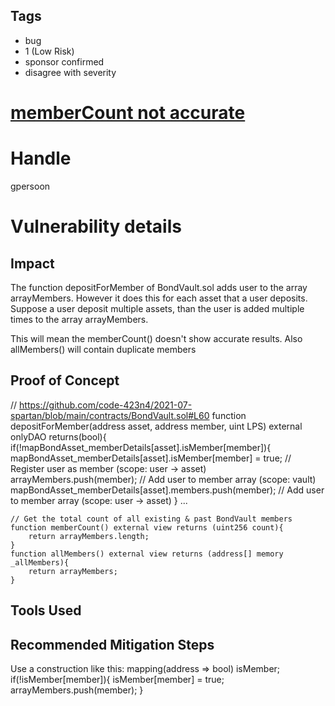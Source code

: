 ## Tags

- bug
- 1 (Low Risk)
- sponsor confirmed
- disagree with severity

# [memberCount not accurate](https://github.com/code-423n4/2021-07-spartan-findings/issues/26) 

# Handle

gpersoon


# Vulnerability details

## Impact
The function depositForMember of BondVault.sol adds user to the array arrayMembers.
However it does this for each asset that a user deposits. Suppose a user deposit multiple assets, than the user is added multiple times to the array arrayMembers.

This will mean the memberCount() doesn't show accurate results.
Also allMembers() will contain duplicate members

## Proof of Concept
// https://github.com/code-423n4/2021-07-spartan/blob/main/contracts/BondVault.sol#L60
function depositForMember(address asset, address member, uint LPS) external onlyDAO returns(bool){
        if(!mapBondAsset_memberDetails[asset].isMember[member]){
            mapBondAsset_memberDetails[asset].isMember[member] = true; // Register user as member (scope: user -> asset)
            arrayMembers.push(member); // Add user to member array (scope: vault)
            mapBondAsset_memberDetails[asset].members.push(member); // Add user to member array (scope: user -> asset)
        }
       ...

    // Get the total count of all existing & past BondVault members
    function memberCount() external view returns (uint256 count){
        return arrayMembers.length;
    }
    function allMembers() external view returns (address[] memory _allMembers){
        return arrayMembers;
    }

## Tools Used

## Recommended Mitigation Steps
Use a construction like this:
mapping(address => bool) isMember;
   if(!isMember[member]){
            isMember[member] = true;
            arrayMembers.push(member); 
   }
            

